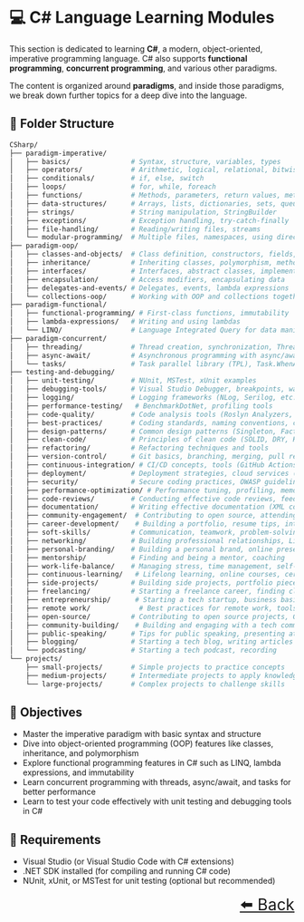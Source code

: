 # 💻 C# Language Learning Modules

This section is dedicated to learning **C#**, a modern, object-oriented, imperative programming language. C# also supports **functional programming**, **concurrent programming**, and various other paradigms. 

The content is organized around **paradigms**, and inside those paradigms, we break down further topics for a deep dive into the language.

## 📂 Folder Structure

```bash
CSharp/
├── paradigm-imperative/
│   ├── basics/               # Syntax, structure, variables, types
│   ├── operators/            # Arithmetic, logical, relational, bitwise operators
│   ├── conditionals/         # if, else, switch 
│   ├── loops/                # for, while, foreach
│   ├── functions/            # Methods, parameters, return values, method overloading
│   ├── data-structures/      # Arrays, lists, dictionaries, sets, queues
│   ├── strings/              # String manipulation, StringBuilder
│   ├── exceptions/           # Exception handling, try-catch-finally
│   ├── file-handling/        # Reading/writing files, streams
│   └── modular-programming/  # Multiple files, namespaces, using directives
├── paradigm-oop/
│   ├── classes-and-objects/  # Class definition, constructors, fields, properties
│   ├── inheritance/          # Inheriting classes, polymorphism, method overriding
│   ├── interfaces/           # Interfaces, abstract classes, implementation
│   ├── encapsulation/        # Access modifiers, encapsulating data
│   ├── delegates-and-events/ # Delegates, events, lambda expressions
│   └── collections-oop/      # Working with OOP and collections together (e.g., LINQ)
├── paradigm-functional/
│   ├── functional-programming/ # First-class functions, immutability
│   ├── lambda-expressions/   # Writing and using lambdas
│   └── LINQ/                 # Language Integrated Query for data manipulation
├── paradigm-concurrent/
│   ├── threading/            # Thread creation, synchronization, ThreadPool
│   ├── async-await/          # Asynchronous programming with async/await
│   └── tasks/                # Task parallel library (TPL), Task.WhenAll, Task.WhenAny
├── testing-and-debugging/
│   ├── unit-testing/         # NUnit, MSTest, xUnit examples
│   ├── debugging-tools/      # Visual Studio Debugger, breakpoints, watches
│   ├── logging/              # Logging frameworks (NLog, Serilog, etc.)
│   ├── performance-testing/   # BenchmarkDotNet, profiling tools
│   ├── code-quality/         # Code analysis tools (Roslyn Analyzers, StyleCop)
│   ├── best-practices/       # Coding standards, naming conventions, code reviews
│   ├── design-patterns/      # Common design patterns (Singleton, Factory, Observer, etc.)
│   ├── clean-code/           # Principles of clean code (SOLID, DRY, KISS, YAGNI)
│   ├── refactoring/          # Refactoring techniques and tools
│   ├── version-control/      # Git basics, branching, merging, pull requests
│   ├── continuous-integration/ # CI/CD concepts, tools (GitHub Actions, Azure DevOps)
│   ├── deployment/           # Deployment strategies, cloud services (Azure, AWS)
│   ├── security/             # Secure coding practices, OWASP guidelines
│   ├── performance-optimization/ # Performance tuning, profiling, memory management
│   ├── code-reviews/         # Conducting effective code reviews, feedback
│   ├── documentation/        # Writing effective documentation (XML comments, Markdown)
│   ├── community-engagement/  # Contributing to open source, attending meetups
│   ├── career-development/    # Building a portfolio, resume tips, interview prep
│   ├── soft-skills/          # Communication, teamwork, problem-solving
│   ├── networking/           # Building professional relationships, LinkedIn tips
│   ├── personal-branding/    # Building a personal brand, online presence
│   ├── mentorship/           # Finding and being a mentor, coaching
│   ├── work-life-balance/    # Managing stress, time management, self-care
│   ├── continuous-learning/   # Lifelong learning, online courses, certifications
│   ├── side-projects/        # Building side projects, portfolio pieces
│   ├── freelancing/          # Starting a freelance career, finding clients
│   ├── entrepreneurship/      # Starting a tech startup, business basics
│   ├── remote work/            # Best practices for remote work, tools, and communication
│   ├── open-source/          # Contributing to open source projects, GitHub
│   ├── community-building/    # Building and engaging with a tech community
│   ├── public-speaking/      # Tips for public speaking, presenting at conferences
│   ├── blogging/             # Starting a tech blog, writing articles
│   └── podcasting/           # Starting a tech podcast, recording
└── projects/
    ├── small-projects/       # Simple projects to practice concepts
    ├── medium-projects/      # Intermediate projects to apply knowledge
    └── large-projects/       # Complex projects to challenge skills

```



## 🎯 Objectives

- Master the imperative paradigm with basic syntax and structure
- Dive into object-oriented programming (OOP) features like classes, inheritance, and polymorphism
- Explore functional programming features in C# such as LINQ, lambda expressions, and immutability
- Learn concurrent programming with threads, async/await, and tasks for better performance
- Learn to test your code effectively with unit testing and debugging tools in C#

## 📌 Requirements

- Visual Studio (or Visual Studio Code with C# extensions)
- .NET SDK installed (for compiling and running C# code)
- NUnit, xUnit, or MSTest for unit testing (optional but recommended)

<div align="right" style="font-size: 2em;">
    <a href="../README.md">⬅️ Back</a>
</div>